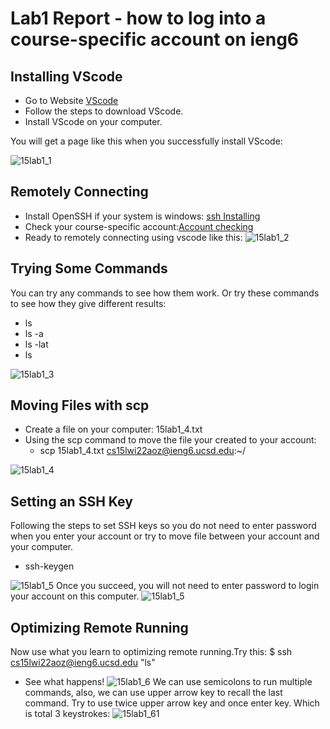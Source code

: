 # Lab1 Report - how to log into a course-specific account on ieng6

## Installing VScode
* Go to Website [VScode](https://code.visualstudio.com/)
* Follow the steps to download VScode.
* Install VScode on your computer.

You will get a page like this when you successfully install VScode:

![15lab1_1](https://user-images.githubusercontent.com/97651152/149599479-36860c75-4c85-484a-a169-93aea8811b5c.png)


## Remotely Connecting
* Install OpenSSH if your system is windows: [ssh Installing](https://docs.microsoft.com/en-us/windows-server/administration/openssh/openssh_install_firstuse)
* Check your course-specific account:[Account checking](https://sdacs.ucsd.edu/~icc/index.php)
* Ready to remotely connecting using vscode like this:
![15lab1_2](https://user-images.githubusercontent.com/97651152/149599453-a2f357f6-1ce8-47a9-a2ab-cabfb8114122.png)

## Trying Some Commands
You can try any commands to see how them work. Or try these commands to see how they give different results:
* ls
* ls -a
* ls -lat
* ls <directory>

![15lab1_3](https://user-images.githubusercontent.com/97651152/149599780-47e45206-23e9-4db8-a368-15634cd45681.png)

## Moving Files with scp
* Create a file on your computer: 15lab1_4.txt
* Using the scp command to move the file your created to your account:
  - scp 15lab1_4.txt cs15lwi22aoz@ieng6.ucsd.edu:~/
  
![15lab1_4](https://user-images.githubusercontent.com/97651152/149601409-7ae67afe-a565-46f4-a3e8-ef43e86c444b.png)

## Setting an SSH Key
Following the steps to set SSH keys so you do not need to enter password when you enter your account or try to move file between your account and your computer.
* ssh-keygen
  
![15lab1_5](https://user-images.githubusercontent.com/97651152/149602396-8a9f9de4-aa26-4f52-ba0d-c64903b39358.png)
Once you succeed, you will not need to enter password to login your account on this computer.
![15lab1_5](https://user-images.githubusercontent.com/97651152/149600496-7a4ea41a-4796-480c-a1c3-37180676c250.png)

## Optimizing Remote Running
Now use what you learn to optimizing remote running.Try this:
  $ ssh cs15lwi22aoz@ieng6.ucsd.edu "ls"
* See what happens!
![15lab1_6](https://user-images.githubusercontent.com/97651152/149601589-1f8c13ce-05c1-4b17-b8b1-64f73146a6bd.png)
We can use semicolons to run multiple commands, also, we can use upper arrow key to recall the last command.
 Try to use twice upper arrow key and once enter key. Which is total 3 keystrokes:
![15lab1_61](https://user-images.githubusercontent.com/97651152/151639992-05fde4eb-6816-4743-84c5-74acfa23acf1.png)

